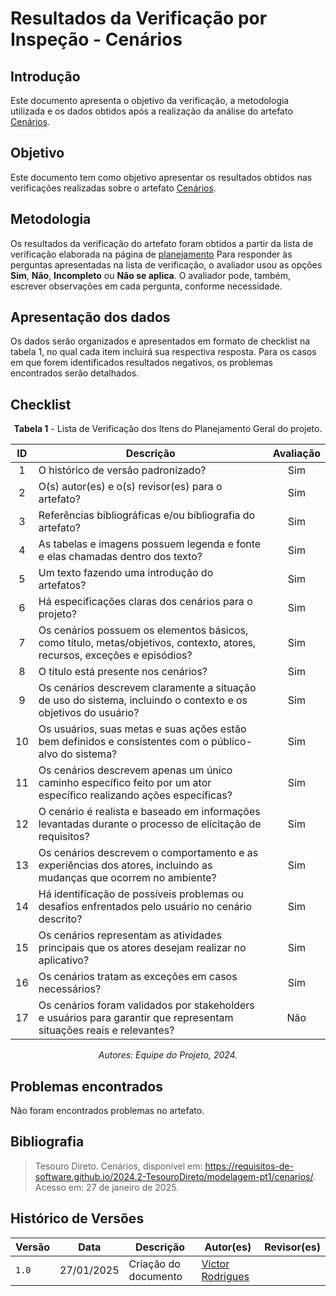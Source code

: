 # Resultados da Verificação por Inspeção - Cenários

## Introdução

Este documento apresenta o objetivo da verificação, a metodologia utilizada e os dados obtidos após a realização da análise do artefato [Cenários](../../../modelagem-pt1/cenarios.md).

## Objetivo

Este documento tem como objetivo apresentar os resultados obtidos nas verificações realizadas sobre o artefato [Cenários](../../../modelagem-pt1/cenarios.md).

## Metodologia

Os resultados da verificação do artefato foram obtidos a partir da lista de verificação elaborada na página de [planejamento](../entrega3/planej2-e3.md) Para responder às perguntas apresentadas na lista de verificação, o avaliador usou as opções **Sim**, **Não**, **Incompleto** ou **Não se aplica**. O avaliador pode, também, escrever observações em cada pergunta, conforme necessidade.

## Apresentação dos dados

Os dados serão organizados e apresentados em formato de checklist na tabela 1, no qual cada item incluirá sua respectiva resposta. Para os casos em que forem identificados resultados negativos, os problemas encontrados serão detalhados.

## Checklist

<center>

**Tabela 1** - Lista de Verificação dos Itens do Planejamento Geral do projeto.

|        ID        | Descrição                                                                                                           | Avaliação  |
| :--------------: | ------------------------------------------------------------------------------------------------------------------- | :--------: | 
| 1 | O histórico de versão padronizado? | Sim |
| 2 | O(s) autor(es) e o(s) revisor(es) para o artefato? | Sim |
| 3 | Referências bibliográficas e/ou bibliografia do artefato? | Sim |
| 4 | As tabelas e imagens possuem legenda e fonte e elas chamadas dentro dos texto? | Sim |
| 5 | Um texto fazendo uma introdução do artefatos? | Sim |
| 6 |Há especificações claras dos cenários para o projeto? | Sim |
| 7 |Os cenários possuem os elementos básicos, como título, metas/objetivos, contexto, atores, recursos, exceções e episódios? | Sim |
| 8 |O título está presente nos cenários? | Sim |
| 9 |Os cenários descrevem claramente a situação de uso do sistema, incluindo o contexto e os objetivos do usuário? | Sim |
| 10 |Os usuários, suas metas e suas ações estão bem definidos e consistentes com o público-alvo do sistema? | Sim |
| 11 |Os cenários descrevem apenas um único caminho específico feito por um ator específico realizando ações específicas? | Sim |
| 12 |O cenário é realista e baseado em informações levantadas durante o processo de elicitação de requisitos? | Sim |
| 13 |Os cenários descrevem o comportamento e as experiências dos atores, incluindo as mudanças que ocorrem no ambiente? | Sim |
| 14 |Há identificação de possíveis problemas ou desafios enfrentados pelo usuário no cenário descrito? | Sim |
| 15 |Os cenários representam as atividades principais que os atores desejam realizar no aplicativo? | Sim |
| 16 |Os cenários tratam as exceções em casos necessários? | Sim |
| 17 |Os cenários foram validados por stakeholders e usuários para garantir que representam situações reais e relevantes? | Não |

_Autores: Equipe do Projeto, 2024._

</center>

## Problemas encontrados

Não foram encontrados problemas no artefato.

## Bibliografia

> Tesouro Direto. Cenários, disponível em: https://requisitos-de-software.github.io/2024.2-TesouroDireto/modelagem-pt1/cenarios/. Acesso em: 27 de janeiro de 2025.

## Histórico de Versões

| Versão  | Data | Descrição | Autor(es) | Revisor(es) |
| -------- | ------ | ------ | ---------- | ---------- |
| `1.0` | 27/01/2025 | Criação do documento  | [Victor Rodrigues](https://github.com/ViictorHugoo) |  |
